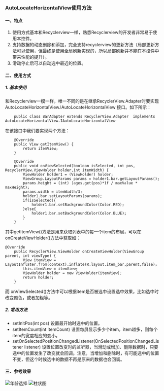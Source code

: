 ### AutoLocateHorizontalView使用方法
#### 一、特点
1. 使用方式基本和Recyclerview一样，熟悉Recyclerview的开发者非常易于使用本控件。
2. 支持数据的动态删除和添加，完全支持recyclerview的更新方法（局部更新方法可以使用，但最终是使用全局刷新实现的，所以局部刷新并不能在本控件中带来性能的提升）。
3. 滑动停止后可以自动选中最近的位置。

#### 二、使用方式

##### 1. 基本使用
  和Recyclerview一模一样，唯一不同的是在继承RecyclerView.Adapter时要实现 AutoLocateHorizontalView.IAutoLocateHorizontalView 接口。如下所示：

```
	public class BarAdapter extends RecyclerView.Adapter  implements AutoLocateHorizontalView.IAutoLocateHorizontalView 
```
	
在该接口中我们要实现两个方法：
```
    @Override
    public View getItemView() {
        return itemView;
    }

    @Override
    public void onViewSelected(boolean isSelected, int pos, RecyclerView.ViewHolder holder,int itemWidth) {
        ViewHolder holder1 = (ViewHolder) holder;
        ViewGroup.LayoutParams params = holder1.bar.getLayoutParams();
        params.height = (int) (ages.get(pos)*1f / maxValue * maxHeight);
        params.width = itemWidth/3;
        holder1.bar.setLayoutParams(params);
        if(isSelected){
            holder1.bar.setBackgroundColor(Color.RED);
        }else{
            holder1.bar.setBackgroundColor(Color.BLUE);
        }
    }
```
其中getItemView()方法是用来获取列表中的每一个item的布局，可以在onCreateViewHolder()方法中获取如：
```
@Override
    public RecyclerView.ViewHolder onCreateViewHolder(ViewGroup parent, int viewType) {
        View itemView = LayoutInflater.from(context).inflate(R.layout.item_bar,parent,false);
        this.itemView = itemView;
        ViewHolder holder = new ViewHolder(itemView);
        return holder;
    }
```
而 onViewSelected()方法中可以根据item是否被选中设置选中效果，比如选中时改变颜色，或者加粗等。
##### 2. 常用方法
* setInitPos(int pos) 设置最开始时选中的位置。
* setItemCount(int itemCount) 设置每屏显示多少个item，item越多，则每个item的宽度相应的变小。
* setOnSelectedPositionChangedListener(OnSelectedPositionChangedListener listener) 设置位置改变时的监听器，当滑动或增加、删除数据时，只要选中的位置发生了改变就会回调。注意，当增加和删除时，有可能选中的位置不变，但这个时候选中的数据不再是原来的数据也会回调。

#### 三、参考效果
![年龄选择](http://7xpxx3.com1.z0.glb.clouddn.com/gif/blog/autolocatehorizonview_example1.gif) 
![柱状图](http://7xpxx3.com1.z0.glb.clouddn.com/gif/blog/autolocatehorizonview_example2.gif)
